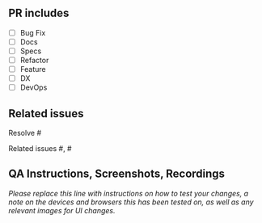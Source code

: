 <!--
     For Work In Progress Pull Requests, please use the Draft PR feature,
     see https://github.blog/2019-02-14-introducing-draft-pull-requests/ for further details.

     For a timely review/response, please avoid force-pushing additional
     commits if your PR already received reviews or comments.

     Before submitting a Pull Request, please ensure you've done the following:
     - 👷‍♀️ Create small PRs. in most cases this will be possible;
     - ✅ Provide tests for your changes;
     - 📝 Use conventional commit messages: https://www.conventionalcommits.org/en/v1.0.0/;
     - 📗 Update any related documentation and include any relevant screenshots.

     NOTE: Pull Requests from forked repositories will need to be reviewed by
     a Taskany Team member before any CI builds will run.
-->

## PR includes

- [ ] Bug Fix
- [ ] Docs
- [ ] Specs
- [ ] Refactor
- [ ] Feature
- [ ] DX
- [ ] DevOps

## Related issues

<!--
For pull requests that relate or close an issue, please include them
below.  We like to follow [Github's guidance on linking issues to pull requests](https://docs.github.com/en/issues/tracking-your-work-with-issues/linking-a-pull-request-to-an-issue).

For example having the text: "Resolve #1234" would connect the current pull
request to issue 1234.  And when we merge the pull request, Github will
automatically close the issue.
-->

Resolve #<issue>

Related issues #<issue>, #<issue>

## QA Instructions, Screenshots, Recordings
  
_Please replace this line with instructions on how to test your changes, a note on the devices and browsers this has been tested on, as well as any relevant images for UI changes._

<!-- THANKS FOR YOUR CONTRIBUTION -->
